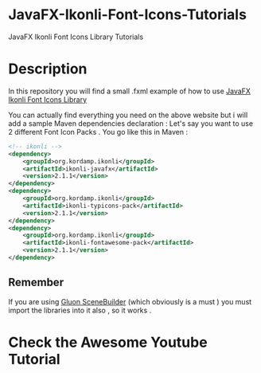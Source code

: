 # JavaFX-Ikonli-Font-Icons-Tutorials
JavaFX Ikonli Font Icons Library Tutorials

# Description

In this repository you will find a small .fxml example of how to use [JavaFX Ikonli Font Icons Library](https://aalmiray.github.io/ikonli/#_mapicons)

You can actually find everything you need on the above website but i will add a sample Maven dependencies declaration :
Let's say you want to use 2 different Font Icon Packs . You go like this in Maven :

```XML
<!-- ikonli -->                                                   
<dependency>                                                      
	<groupId>org.kordamp.ikonli</groupId>                         
	<artifactId>ikonli-javafx</artifactId>                        
	<version>2.1.1</version>                                      
</dependency>                                                     
<dependency>                                                      
	<groupId>org.kordamp.ikonli</groupId>                         
	<artifactId>ikonli-typicons-pack</artifactId>                 
	<version>2.1.1</version>                                      
</dependency>                                                     
<dependency>                                                      
	<groupId>org.kordamp.ikonli</groupId>                         
	<artifactId>ikonli-fontawesome-pack</artifactId>              
	<version>2.1.1</version>                                      
</dependency>                                                                                     
```

## Remember

If you are using [Gluon SceneBuilder](http://gluonhq.com/products/scene-builder/) (which obviously is a must ) you must import the libraries into it also , so it works .

# Check the Awesome Youtube Tutorial


